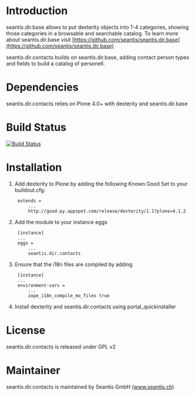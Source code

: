 # Introduction

seantis.dir.base allows to put dexterity objects into 1-4 categories, showing those categories in a browsable and searchable catalog.
To learn more about seantis.dir.base visit [https://github.com/seantis/seantis.dir.base](https://github.com/seantis/seantis.dir.base)

seantis.dir.contacts builds on seantis.dir.base, adding contact person types and fields to build a catalog of personell.

# Dependencies

seantis.dir.contacts relies on Plone 4.0+ with dexterity and seantis.dir.base

# Build Status

[![Build Status](https://secure.travis-ci.org/seantis/seantis.dir.contacts.png)](https://travis-ci.org/seantis/seantis.dir.contacts)

# Installation

1. Add dexterity to Plone by adding the following Known Good Set to your buildout.cfg:

        extends =
            ...
            http://good-py.appspot.com/release/dexterity/1.1?plone=4.1.2

2. Add the module to your instance eggs

        [instance]
        ...
        eggs =
            ...
            seantis.dir.contacts


3. Ensure that the i18n files are compiled by adding

        [instance]
        ...
        environment-vars = 
            ...
            zope_i18n_compile_mo_files true

4. Install dexterity and seantis.dir.contacts using portal_quickinstaller

# License

seantis.dir.contacts is released under GPL v2

# Maintainer

seantis.dir.contacts is maintained by Seantis GmbH (www.seantis.ch)